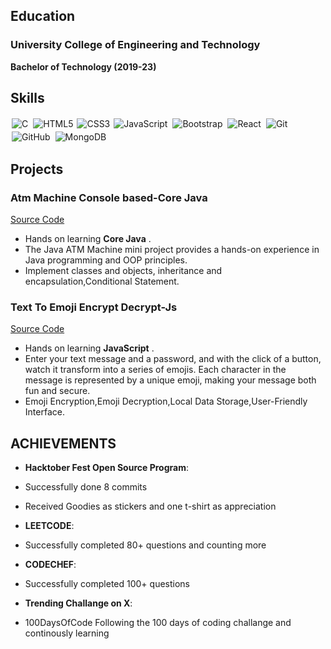 <!-- # aman-bhojak.github.io -->
## Education

### University College of Engineering and Technology
**Bachelor of Technology (2019-23)**






## Skills

<img alt="C" src="https://img.shields.io/badge/c%20-%2300599C.svg?&style=for-the-badge&logo=c&logoColor=white" style="margin:2px;"/>
<img alt="HTML5" src="https://img.shields.io/static/v1?style=for-the-badge&message=HTML5&color=E34F26&logo=HTML5&logoColor=FFFFFF&label=" style="margin:2px;"/>
<img alt="CSS3" src="https://img.shields.io/badge/css3%20-%231572B6.svg?&style=for-the-badge&logo=css3&logoColor=white" />
<img alt="JavaScript" src="https://img.shields.io/badge/javascript%20-%23323330.svg?&style=for-the-badge&logo=javascript&logoColor=%23F7DF1E" style="margin:2px;"/>
<img alt="Bootstrap" src="https://img.shields.io/badge/bootstrap%20-%23563D7C.svg?&style=for-the-badge&logo=bootstrap&logoColor=white" style="margin:2px;"/>
<img alt="React" src="https://img.shields.io/badge/react%20-%2320232a.svg?&style=for-the-badge&logo=react&logoColor=%2361DAFB" style="margin:2px;"/>
<img alt="Git" src="https://img.shields.io/badge/git%20-%23F05033.svg?&style=for-the-badge&logo=git&logoColor=white" style="margin:2px;"/>
<img alt="GitHub" src="https://img.shields.io/badge/github%20-%23121011.svg?&style=for-the-badge&logo=github&logoColor=white" style="margin:2px;"/>
<img alt="MongoDB" src ="https://img.shields.io/badge/MongoDB-%234ea94b.svg?&style=for-the-badge&logo=mongodb&logoColor=white" style="margin:2px;"/>

## Projects

### Atm Machine Console based-Core Java
[Source Code](https://github.com/aman-bhojak/JAVA-CONCEPTS-HANDSON/blob/master/OOP/src/OOP/OOP3AtmMachine.java) 

<!-- [Live Project](link) -->
- Hands on  learning **Core Java** .
- The Java ATM Machine mini project provides a hands-on experience in Java programming and OOP principles.
- Implement classes and objects, inheritance and encapsulation,Conditional Statement.

### Text To Emoji Encrypt Decrypt-Js
[Source Code](https://github.com/aman-bhojak/TextToEmojiEncryptDecrypt) 

<!-- [Live Project](link) -->
- Hands on learning **JavaScript** .
- Enter your text message and a password, and with the click of a button, watch it transform into a series of emojis. Each character in the message is represented by a unique emoji, making your message both fun and secure.
- Emoji Encryption,Emoji Decryption,Local Data Storage,User-Friendly Interface.


## ACHIEVEMENTS

- **Hacktober Fest Open Source Program**: 
- Successfully done 8 commits 
- Received Goodies as stickers and one t-shirt as appreciation

- **LEETCODE**:
- Successfully completed 80+ questions and counting more
  
- **CODECHEF**:
- Successfully completed 100+ questions
  
- **Trending Challange on X**:
- 100DaysOfCode Following the 100 days of coding challange and continously learning 





